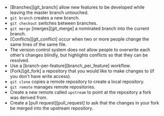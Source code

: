 -   [Branches][git_branch] allow new features to be developed while leaving the master branch untouched.
-   `git branch` creates a new branch. 
-   `git checkout` switches between branches.
-   `git merge` [merges][git_merge] a nominated branch into the current branch.
-   [Conflicts][git_conflict] occur when two or more people change the same lines of the same file.
-   The version control system does not allow people to overwrite each other’s changes blindly,
    but highlights conflicts so that they can be resolved.
-   Use a [branch-per-feature][branch_per_feature] workflow.
-   [Fork][git_fork] a repository that you would like to make changes to (if you don't have write access).
-   `git clone` copies a remote repository to create a local repository.
-   `git remote` manages remote repositories.
-   Create a new remote called `upstream` to point at the repository a fork was derived from.
-   Create a [pull request][pull_request] to ask that the changes in your fork
    be merged into the upstream repository.
